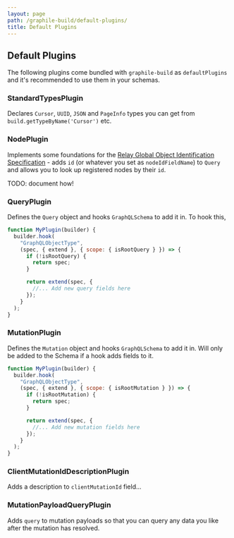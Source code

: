 ```yaml
---
layout: page
path: /graphile-build/default-plugins/
title: Default Plugins
---
```


## Default Plugins

The following plugins come bundled with `graphile-build` as `defaultPlugins` and it's recommended to use them in your schemas.

### StandardTypesPlugin

Declares `Cursor`, `UUID`, `JSON` and `PageInfo` types you can get from `build.getTypeByName('Cursor')` etc.

### NodePlugin

Implements some foundations for the [Relay Global Object Identification Specification](https://facebook.github.io/relay/graphql/objectidentification.htm) - adds `id` (or whatever you set as `nodeIdFieldName`) to `Query` and allows you to look up registered nodes by their `id`.

TODO: document how!

### QueryPlugin

Defines the `Query` object and hooks `GraphQLSchema` to add it in. To hook this,

```js
function MyPlugin(builder) {
  builder.hook(
    "GraphQLObjectType",
    (spec, { extend }, { scope: { isRootQuery } }) => {
      if (!isRootQuery) {
        return spec;
      }

      return extend(spec, {
        //... Add new query fields here
      });
    }
  );
}
```

### MutationPlugin

Defines the `Mutation` object and hooks `GraphQLSchema` to add it in. Will only be added to the Schema if a hook adds fields to it.

```js
function MyPlugin(builder) {
  builder.hook(
    "GraphQLObjectType",
    (spec, { extend }, { scope: { isRootMutation } }) => {
      if (!isRootMutation) {
        return spec;
      }

      return extend(spec, {
        //... Add new mutation fields here
      });
    }
  );
}
```

### ClientMutationIdDescriptionPlugin

Adds a description to `clientMutationId` field...

### MutationPayloadQueryPlugin

Adds `query` to mutation payloads so that you can query any data you like after the mutation has resolved.

